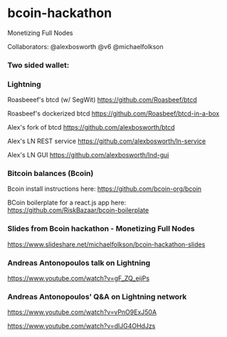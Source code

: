 # bcoin-hackathon

Monetizing Full Nodes

Collaborators: @alexbosworth @v6 @michaelfolkson

### Two sided wallet: 

### Lightning 

Roasbeeef's btcd (w/ SegWit) https://github.com/Roasbeef/btcd

Roasbeef's dockerized btcd https://github.com/Roasbeef/btcd-in-a-box

Alex's fork of btcd https://github.com/alexbosworth/btcd

Alex's LN REST service https://github.com/alexbosworth/ln-service

Alex's LN GUI https://github.com/alexbosworth/lnd-gui

### Bitcoin balances (Bcoin)

Bcoin install instructions here: https://github.com/bcoin-org/bcoin

BCoin boilerplate for a react.js app here: https://github.com/RiskBazaar/bcoin-boilerplate

### Slides from Bcoin hackathon - Monetizing Full Nodes

https://www.slideshare.net/michaelfolkson/bcoin-hackathon-slides

### Andreas Antonopoulos talk on Lightning

https://www.youtube.com/watch?v=gF_ZQ_eijPs

### Andreas Antonopoulos' Q&A on Lightning network

https://www.youtube.com/watch?v=vPnO9ExJ50A

https://www.youtube.com/watch?v=dlJG4OHdJzs
